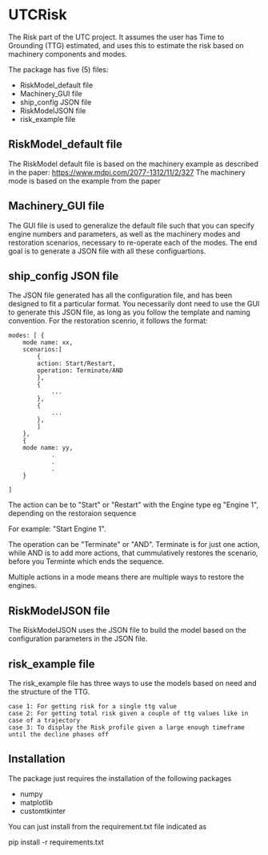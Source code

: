# UTCRisk
The Risk part of the UTC project. It assumes the user has Time to Grounding (TTG) estimated, and uses this to estimate the risk based on machinery components and modes.

The package has five (5) files:
- RiskModel_default file
- Machinery_GUI file
- ship_config JSON file
- RiskModelJSON file
- risk_example file

## RiskModel_default file
The RiskModel default file is based on the machinery example as described in the paper: https://www.mdpi.com/2077-1312/11/2/327
The machinery mode is based on the example from the paper

## Machinery_GUI file
The GUI file is used to generalize the default file such that you can specify engine numbers and parameters, as well as the machinery modes and restoration scenarios,
necessary to re-operate each of the modes. The end goal is to generate a JSON file with all these configuartions.

## ship_config JSON file
The JSON file generated has all the configuration file, and has been designed to fit a particular format. You necessarily dont need to use the GUI to generate 
this JSON file, as long as you follow the template and naming convention. For the restoration scenrio, it follows the format:

    modes: [ {
        mode name: xx,
        scenarios:[
            {
            action: Start/Restart,
            operation: Terminate/AND
            },
            {
                ...
            },
            {
                ...
            }, 
            ]
        },
        {
        mode name: yy,
                .
                .
                .
        }
        
    ]

The action can be to "Start" or "Restart" with the Engine type eg "Engine 1", depending on the restoraion sequence

For example: "Start Engine 1".

The operation can be "Terminate" or "AND". Terminate is for just one action, while AND is to add more actions, that cummulatively restores the scenario, before you Terminte which ends the sequence.

Multiple actions in a mode means there are multiple ways to restore the engines.

## RiskModelJSON file
The RiskModelJSON uses the JSON file to build the model based on the configuration parameters in the JSON file.

## risk_example file
The risk_example file has three ways to use the models based on need and the structure of the TTG.

    case 1: For getting risk for a single ttg value
    case 2: For getting total risk given a couple of ttg values like in case of a trajectory
    case 3: To display the Risk profile given a large enough timeframe until the decline phases off



## Installation
The package just requires the installation of the following packages
- numpy
- matplotlib
- customtkinter

You can just install from the requirement.txt file indicated as

pip install -r requirements.txt
